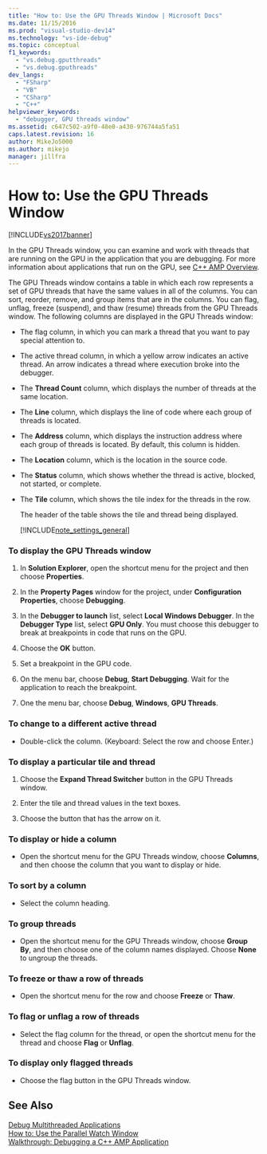 ```yaml
---
title: "How to: Use the GPU Threads Window | Microsoft Docs"
ms.date: 11/15/2016
ms.prod: "visual-studio-dev14"
ms.technology: "vs-ide-debug"
ms.topic: conceptual
f1_keywords: 
  - "vs.debug.gputthreads"
  - "vs.debug.gputhreads"
dev_langs: 
  - "FSharp"
  - "VB"
  - "CSharp"
  - "C++"
helpviewer_keywords: 
  - "debugger, GPU threads window"
ms.assetid: c647c502-a9f0-48e0-a430-976744a5fa51
caps.latest.revision: 16
author: MikeJo5000
ms.author: mikejo
manager: jillfra
---
```

# How to: Use the GPU Threads Window
[!INCLUDE[vs2017banner](../includes/vs2017banner.md)]

In the GPU Threads window, you can examine and work with threads that are running on the GPU in the application that you are debugging. For more information about applications that run on the GPU, see [C++ AMP Overview](http://msdn.microsoft.com/library/9e593b06-6e3c-43e9-8bae-6d89efdd39fc).  
  
 The GPU Threads window contains a table in which each row represents a set of GPU threads that have the same values in all of the columns. You can sort, reorder, remove, and group items that are in the columns. You can flag, unflag, freeze (suspend), and thaw (resume) threads from the GPU Threads window. The following columns are displayed in the GPU Threads window:  
  
- The flag column, in which you can mark a thread that you want to pay special attention to.  
  
- The active thread column, in which a yellow arrow indicates an active thread. An arrow indicates a thread where execution broke into the debugger.  
  
- The **Thread Count** column, which displays the number of threads at the same location.  
  
- The **Line** column, which displays the line of code where each group of threads is located.  
  
- The **Address** column, which displays the instruction address where each group of threads is located. By default, this column is hidden.  
  
- The **Location** column, which is the location in the source code.  
  
- The **Status** column, which shows whether the thread is active, blocked, not started, or complete.  
  
- The **Tile** column, which shows the tile index for the threads in the row.  
  
  The header of the table shows the tile and thread being displayed.  
  
  [!INCLUDE[note_settings_general](../includes/note-settings-general-md.md)]  
  
### To display the GPU Threads window  
  
1. In **Solution Explorer**, open the shortcut menu for the project and then choose **Properties**.  
  
2. In the **Property Pages** window for the project, under **Configuration Properties**, choose **Debugging**.  
  
3. In the **Debugger to launch** list, select **Local Windows Debugger**. In the **Debugger Type** list, select **GPU Only**. You must choose this debugger to break at breakpoints in code that runs on the GPU.  
  
4. Choose the **OK** button.  
  
5. Set a breakpoint in the GPU code.  
  
6. On the menu bar, choose **Debug**, **Start Debugging**. Wait for the application to reach the breakpoint.  
  
7. One the menu bar, choose **Debug**, **Windows**, **GPU Threads**.  
  
### To change to a different active thread  
  
-   Double-click the column. (Keyboard: Select the row and choose Enter.)  
  
### To display a particular tile and thread  
  
1. Choose the **Expand Thread Switcher** button in the GPU Threads window.  
  
2. Enter the tile and thread values in the text boxes.  
  
3. Choose the button that has the arrow on it.  
  
### To display or hide a column  
  
-   Open the shortcut menu for the GPU Threads window, choose **Columns**, and then choose the column that you want to display or hide.  
  
### To sort by a column  
  
-   Select the column heading.  
  
### To group threads  
  
-   Open the shortcut menu for the GPU Threads window, choose **Group By**, and then choose one of the column names displayed. Choose **None** to ungroup the threads.  
  
### To freeze or thaw a row of threads  
  
-   Open the shortcut menu for the row and choose **Freeze** or **Thaw**.  
  
### To flag or unflag a row of threads  
  
-   Select the flag column for the thread, or open the shortcut menu for the thread and choose **Flag** or **Unflag**.  
  
### To display only flagged threads  
  
-   Choose the flag button in the GPU Threads window.  
  
## See Also  
 [Debug Multithreaded Applications](../debugger/debug-multithreaded-applications-in-visual-studio.md)   
 [How to: Use the Parallel Watch Window](../debugger/how-to-use-the-parallel-watch-window.md)   
 [Walkthrough: Debugging a C++ AMP Application](http://msdn.microsoft.com/library/40e92ecc-f6ba-411c-960c-b3047b854fb5)
